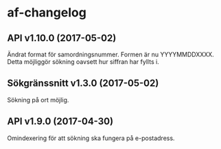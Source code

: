 # af-changelog

## API v1.10.0 (2017-05-02)

Ändrat format för samordningsnummer. Formen är nu YYYYMMDDXXXX. Detta möjliggör sökning oavsett hur siffran har fyllts i.

## Sökgränssnitt v1.3.0 (2017-05-02)

Sökning på ort möjlig.

## API v1.9.0 (2017-04-30)

Omindexering för att sökning ska fungera på e-postadress.
